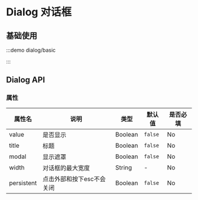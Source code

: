 # Dialog 对话框

## 基础使用

:::demo dialog/basic

:::

## Dialog API

### 属性

| 属性名     | 说明                      | 类型    | 默认值  | 是否必填 |
| ---------- | ------------------------- | ------- | ------- | -------- |
| value      | 是否显示                  | Boolean | `false` | No       |
| title      | 标题                      | Boolean | `false` | No       |
| modal      | 显示遮罩                  | Boolean | `false` | No       |
| width      | 对话框的最大宽度          | String  | -       | No       |
| persistent | 点击外部和按下esc不会关闭 | Boolean | `false` | No       |